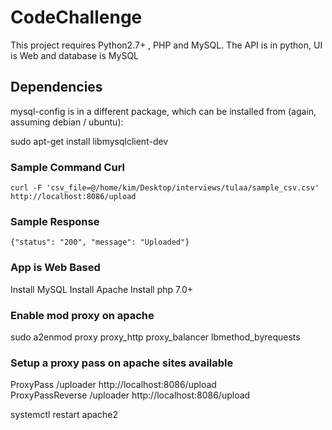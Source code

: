 # CodeChallenge

This project requires Python2.7+ , PHP and MySQL. The API is in python, UI is Web and database is MySQL

## Dependencies

mysql-config is in a different package, which can be installed from (again, assuming debian / ubuntu):

sudo apt-get install libmysqlclient-dev


### Sample Command Curl
```curl -F 'csv_file=@/home/kim/Desktop/interviews/tulaa/sample_csv.csv' http://localhost:8086/upload```

### Sample Response
``` {"status": "200", "message": "Uploaded"} ```


### App is Web Based

Install MySQL
Install Apache
Install php 7.0+

### Enable mod proxy on apache

sudo a2enmod proxy proxy_http proxy_balancer lbmethod_byrequests 

### Setup  a proxy pass on apache sites available 
ProxyPass /uploader http://localhost:8086/upload                                                           
ProxyPassReverse /uploader http://localhost:8086/upload

systemctl restart apache2 

